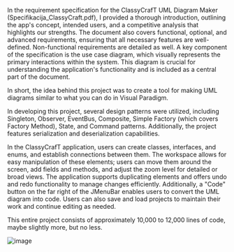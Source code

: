 In the requirement specification for the ClassyCrafT UML Diagram Maker (Specifikacija_ClassyCraft.pdf), I provided a thorough introduction, outlining the app's concept, intended users, and a competitive analysis that highlights our strengths. The document also covers functional, optional, and advanced requirements, ensuring that all necessary features are well-defined. Non-functional requirements are detailed as well. A key component of the specification is the use case diagram, which visually represents the primary interactions within the system. This diagram is crucial for understanding the application's functionality and is included as a central part of the document.

In short, the idea behind this project was to create a tool for making UML diagrams similar to what you can do in Visual Paradigm.

In developing this project, several design patterns were utilized, including Singleton, Observer, EventBus, Composite, Simple Factory (which covers Factory Method), State, and Command patterns. Additionally, the project features serialization and deserialization capabilities.

In the ClassyCrafT application, users can create classes, interfaces, and enums, and establish connections between them. The workspace allows for easy manipulation of these elements; users can move them around the screen, add fields and methods, and adjust the zoom level for detailed or broad views. The application supports duplicating elements and offers undo and redo functionality to manage changes efficiently. Additionally, a "Code" button on the far right of the JMenuBar enables users to convert the UML diagram into code. Users can also save and load projects to maintain their work and continue editing as needed.

This entire project consists of approximately 10,000 to 12,000 lines of code, maybe slightly more, but no less.

![image](https://github.com/user-attachments/assets/7b647ee3-2304-449f-bfb8-06a853bab856)
